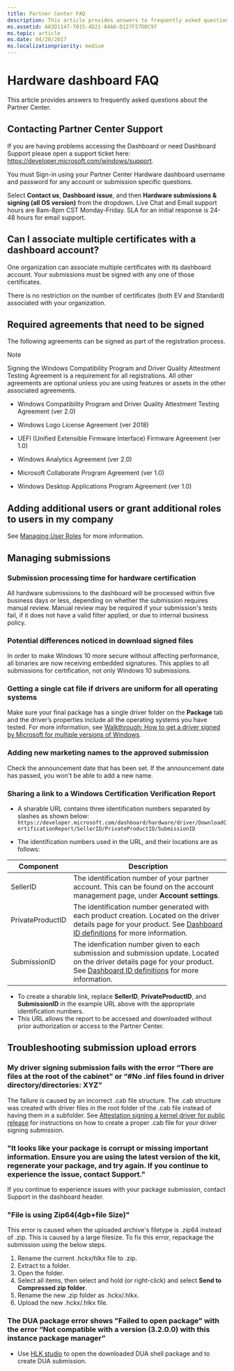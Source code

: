 ```yaml
---
title: Partner Center FAQ
description: This article provides answers to frequently asked questions about the Partner Center.
ms.assetid: AA3D1147-7015-4D21-84A6-D127F57DDC97
ms.topic: article
ms.date: 04/20/2017
ms.localizationpriority: medium
---
```


# Hardware dashboard FAQ

This article provides answers to frequently asked questions about the Partner Center.

## Contacting Partner Center Support

If you are having problems accessing the Dashboard or need Dashboard Support please open a support ticket here: https://developer.microsoft.com/windows/support.  

You must Sign-in using your Partner Center Hardware dashboard username and password for any account or submission specific questions.

Select **Contact us**,  **Dashboard issue**, and then **Hardware submissions & signing (all OS version)** from the dropdown.  Live Chat and Email support hours are 8am-8pm CST Monday-Friday.  SLA for an initial response is 24-48 hours for email support.

## Can I associate multiple certificates with a dashboard account?

One organization can associate multiple certificates with its dashboard account. Your submissions must be signed with any one of those certificates.

There is no restriction on the number of certificates (both EV and Standard) associated with your organization.

## Required agreements that need to be signed

The following agreements can be signed as part of the registration process.

> [!NOTE]
> Signing the Windows Compatibility Program and Driver Quality Attestment Testing Agreement is a requirement for all registrations. All other agreements are optional unless you are using features or assets in the other associated agreements.

* Windows Compatibility Program and Driver Quality Attestment Testing Agreement (ver 2.0)

* Windows Logo License Agreement (ver 2018)

* UEFI (Unified Extensible Firmware Interface) Firmware Agreement (ver 1.0)

* Windows Analytics Agreement (ver 2.0)

* Microsoft Collaborate Program Agreement (ver 1.0)

* Windows Desktop Applications Program Agreement (ver 1.0)

## Adding additional users or grant additional roles to users in my company

See [Managing User Roles](managing-user-roles.md) for more information.

## Managing submissions

### Submission processing time for hardware certification

All hardware submissions to the dashboard will be processed within five business days or less, depending on whether the submission requires manual review. Manual review may be required if your submission's tests fail, if it does not have a valid filter applied, or due to internal business policy.

### Potential differences noticed in download signed files

In order to make Windows 10 more secure without affecting performance, all binaries are now receiving embedded signatures. This applies to all submissions for certification, not only Windows 10 submissions.

### Getting a single cat file if drivers are uniform for all operating systems

Make sure your final package has a single driver folder on the **Package** tab and the driver’s properties include all the operating systems you have tested. For more information, see [Walkthrough: How to get a driver signed by Microsoft for multiple versions of Windows](get-drivers-signed-by-microsoft-for-multiple-windows-versions.md).

### Adding new marketing names to the approved submission

Check the announcement date that has been set. If the announcement date has passed, you won't be able to add a new name.

### Sharing a link to a Windows Certification Verification Report

* A sharable URL contains three identification numbers separated by slashes as shown below: `https://developer.microsoft.com/dashboard/hardware/driver/DownloadCertificationReport/SellerID/PrivateProductID/SubmissionID`

* The identification numbers used in the URL, and their locations are as follows:

| Component | Description |
| ---       | ---         |
|SellerID   | The identification number of your partner account. This can be found on the account management page, under **Account settings**. |
|PrivateProductID | The identification number generated with each product creation. Located on the driver details page for your product. See [Dashboard ID definitions](./id-definitions.md) for more information. |
|SubmissionID | The idenfication number given to each submission and submission update. Located on the driver details page for your product. See [Dashboard ID definitions](./id-definitions.md) for more information. |

* To create a sharable link, replace **SellerID**, **PrivateProductID**, and **SubmissionID** in the example URL above with the appropriate identification numbers.
* This URL allows the report to be accessed and downloaded without prior authorization or access to the Partner Center.

## Troubleshooting submission upload errors

### My driver signing submission fails with the error “There are files at the root of the cabinet” or “\#No .inf files found in driver directory/directories: XYZ”

The failure is caused by an incorrect .cab file structure. The .cab structure was created with driver files in the root folder of the .cab file instead of having them in a subfolder. See [Attestation signing a kernel driver for public release](attestation-signing-a-kernel-driver-for-public-release.md) for instructions on how to create a proper .cab file for your driver signing submission.

### "It looks like your package is corrupt or missing important information. Ensure you are using the latest version of the kit, regenerate your package, and try again. If you continue to experience the issue, contact Support."

If you continue to experience issues with your package submission, contact Support in the dashboard header.

### "File is using Zip64(4gb+file Size)"

This error is caused when the uploaded archive's filetype is .zip64 instead of .zip. This is caused by a large filesize. To fix this error, repackage the submission using the below steps.

1. Rename the current .hckx/hlkx file to .zip.
2. Extract to a folder.
3. Open the folder.
4. Select all items, then select and hold (or right-click) and select **Send to Compressed zip folder**.
5. Rename the new .zip folder as .hckx/.hlkx.
6. Upload the new .hckx/.hlkx file.

### The DUA package error shows "Failed to open package" with the error “Not compatible with a version (3.2.0.0) with this instance package manager”

* Use [HLK studio](/windows-hardware/test/hlk/user/install-standalone-hlk-studio) to open the downloaded DUA shell package and to create DUA submission.